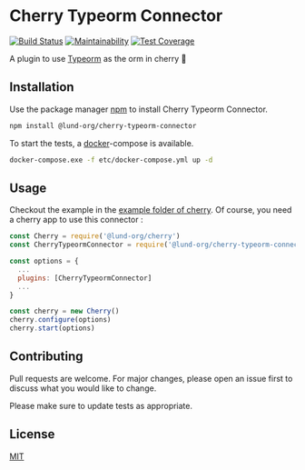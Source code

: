 # Cherry Typeorm Connector

[![Build Status](https://travis-ci.com/Lund-Org/cherry-typeorm-connector.svg?branch=master)](https://travis-ci.com/Lund-Org/cherry-typeorm-connector) [![Maintainability](https://api.codeclimate.com/v1/badges/4e54dd4cbf0bb911d0e2/maintainability)](https://codeclimate.com/github/Lund-Org/cherry-typeorm-connector/maintainability) [![Test Coverage](https://api.codeclimate.com/v1/badges/4e54dd4cbf0bb911d0e2/test_coverage)](https://codeclimate.com/github/Lund-Org/cherry-typeorm-connector/test_coverage)

A plugin to use [Typeorm](https://github.com/typeorm/typeorm) as the orm in cherry 🍒

## Installation

Use the package manager [npm](http://npmjs.com) to install Cherry Typeorm Connector.

```bash
npm install @lund-org/cherry-typeorm-connector
```

To start the tests, a [docker](https://docker.com)-compose is available.

```bash
docker-compose.exe -f etc/docker-compose.yml up -d
```

## Usage

Checkout the example in the [example folder of cherry](https://github.com/Lund-Org/cherry/tree/master/example/04-orm/).
Of course, you need a cherry app to use this connector :

```javascript
const Cherry = require('@lund-org/cherry')
const CherryTypeormConnector = require('@lund-org/cherry-typeorm-connector')

const options = {
  ...
  plugins: [CherryTypeormConnector]
  ...
}

const cherry = new Cherry()
cherry.configure(options)
cherry.start(options)
```

## Contributing
Pull requests are welcome. For major changes, please open an issue first to discuss what you would like to change.

Please make sure to update tests as appropriate.

## License
[MIT](https://github.com/Lund-Org/cherry-typeorm-connector/blob/master/LICENSE)
